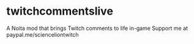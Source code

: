 # twitchcommentslive
A Noita mod that brings Twitch comments to life in-game
Support me at paypal.me/scienceliontwitch
